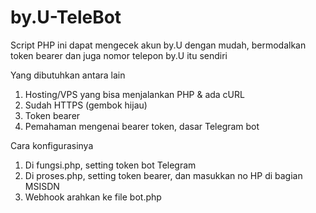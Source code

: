 # by.U-TeleBot
Script PHP ini dapat mengecek akun by.U dengan mudah, bermodalkan token bearer dan juga nomor telepon by.U itu sendiri

Yang dibutuhkan antara lain
1. Hosting/VPS yang bisa menjalankan PHP & ada cURL
2. Sudah HTTPS (gembok hijau)
3. Token bearer
4. Pemahaman mengenai bearer token, dasar Telegram bot

Cara konfigurasinya
1. Di fungsi.php, setting token bot Telegram
2. Di proses.php, setting token bearer, dan masukkan no HP di bagian MSISDN
3. Webhook arahkan ke file bot.php
